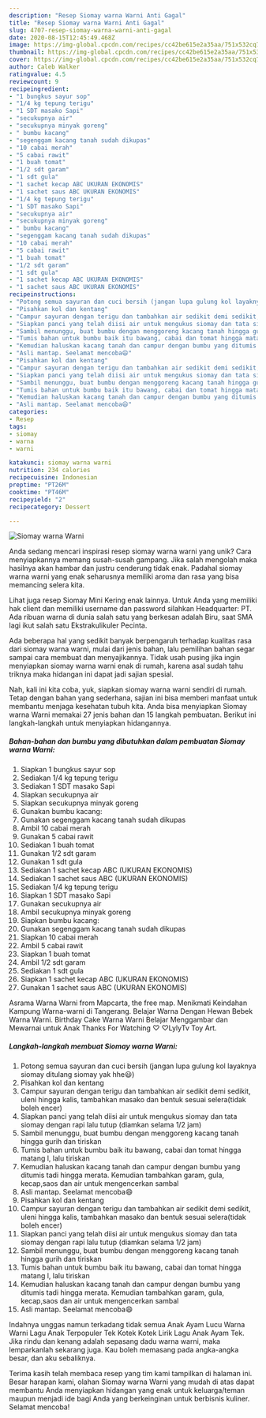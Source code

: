 ```yaml
---
description: "Resep Siomay warna Warni Anti Gagal"
title: "Resep Siomay warna Warni Anti Gagal"
slug: 4707-resep-siomay-warna-warni-anti-gagal
date: 2020-08-15T12:45:49.468Z
image: https://img-global.cpcdn.com/recipes/cc42be615e2a35aa/751x532cq70/siomay-warna-warni-foto-resep-utama.jpg
thumbnail: https://img-global.cpcdn.com/recipes/cc42be615e2a35aa/751x532cq70/siomay-warna-warni-foto-resep-utama.jpg
cover: https://img-global.cpcdn.com/recipes/cc42be615e2a35aa/751x532cq70/siomay-warna-warni-foto-resep-utama.jpg
author: Caleb Walker
ratingvalue: 4.5
reviewcount: 9
recipeingredient:
- "1 bungkus sayur sop"
- "1/4 kg tepung terigu"
- "1 SDT masako Sapi"
- "secukupnya air"
- "secukupnya minyak goreng"
- " bumbu kacang"
- "segenggam kacang tanah sudah dikupas"
- "10 cabai merah"
- "5 cabai rawit"
- "1 buah tomat"
- "1/2 sdt garam"
- "1 sdt gula"
- "1 sachet kecap ABC UKURAN EKONOMIS"
- "1 sachet saus ABC UKURAN EKONOMIS"
- "1/4 kg tepung terigu"
- "1 SDT masako Sapi"
- "secukupnya air"
- "secukupnya minyak goreng"
- " bumbu kacang"
- "segenggam kacang tanah sudah dikupas"
- "10 cabai merah"
- "5 cabai rawit"
- "1 buah tomat"
- "1/2 sdt garam"
- "1 sdt gula"
- "1 sachet kecap ABC UKURAN EKONOMIS"
- "1 sachet saus ABC UKURAN EKONOMIS"
recipeinstructions:
- "Potong semua sayuran dan cuci bersih (jangan lupa gulung kol layaknya siomay ditulang siomay yak hhe😃)"
- "Pisahkan kol dan kentang"
- "Campur sayuran dengan terigu dan tambahkan air sedikit demi sedikit, uleni hingga kalis, tambahkan masako dan bentuk sesuai selera(tidak boleh encer)"
- "Siapkan panci yang telah diisi air untuk mengukus siomay dan tata siomay dengan rapi lalu tutup (diamkan selama 1/2 jam)"
- "Sambil menunggu, buat bumbu dengan menggoreng kacang tanah hingga gurih dan tiriskan"
- "Tumis bahan untuk bumbu baik itu bawang, cabai dan tomat hingga matang l, lalu tiriskan"
- "Kemudian haluskan kacang tanah dan campur dengan bumbu yang ditumis tadi hingga merata. Kemudian tambahkan garam, gula, kecap,saos dan air untuk mengencerkan sambal"
- "Asli mantap. Seelamat mencoba😄"
- "Pisahkan kol dan kentang"
- "Campur sayuran dengan terigu dan tambahkan air sedikit demi sedikit, uleni hingga kalis, tambahkan masako dan bentuk sesuai selera(tidak boleh encer)"
- "Siapkan panci yang telah diisi air untuk mengukus siomay dan tata siomay dengan rapi lalu tutup (diamkan selama 1/2 jam)"
- "Sambil menunggu, buat bumbu dengan menggoreng kacang tanah hingga gurih dan tiriskan"
- "Tumis bahan untuk bumbu baik itu bawang, cabai dan tomat hingga matang l, lalu tiriskan"
- "Kemudian haluskan kacang tanah dan campur dengan bumbu yang ditumis tadi hingga merata. Kemudian tambahkan garam, gula, kecap,saos dan air untuk mengencerkan sambal"
- "Asli mantap. Seelamat mencoba😄"
categories:
- Resep
tags:
- siomay
- warna
- warni

katakunci: siomay warna warni 
nutrition: 234 calories
recipecuisine: Indonesian
preptime: "PT26M"
cooktime: "PT46M"
recipeyield: "2"
recipecategory: Dessert

---
```



![Siomay warna Warni](https://img-global.cpcdn.com/recipes/cc42be615e2a35aa/751x532cq70/siomay-warna-warni-foto-resep-utama.jpg)

Anda sedang mencari inspirasi resep siomay warna warni yang unik? Cara menyiapkannya memang susah-susah gampang. Jika salah mengolah maka hasilnya akan hambar dan justru cenderung tidak enak. Padahal siomay warna warni yang enak seharusnya memiliki aroma dan rasa yang bisa memancing selera kita.

Lihat juga resep Siomay Mini Kering enak lainnya. Untuk Anda yang memiliki hak client dan memiliki username dan password silahkan Headquarter: PT. Ada ribuan warna di dunia salah satu yang berkesan adalah Biru, saat SMA lagi ikut salah satu Ekstrakulikuler Pecinta.

Ada beberapa hal yang sedikit banyak berpengaruh terhadap kualitas rasa dari siomay warna warni, mulai dari jenis bahan, lalu pemilihan bahan segar sampai cara membuat dan menyajikannya. Tidak usah pusing jika ingin menyiapkan siomay warna warni enak di rumah, karena asal sudah tahu triknya maka hidangan ini dapat jadi sajian spesial.


Nah, kali ini kita coba, yuk, siapkan siomay warna warni sendiri di rumah. Tetap dengan bahan yang sederhana, sajian ini bisa memberi manfaat untuk membantu menjaga kesehatan tubuh kita. Anda bisa menyiapkan Siomay warna Warni memakai 27 jenis bahan dan 15 langkah pembuatan. Berikut ini langkah-langkah untuk menyiapkan hidangannya.

<!--inarticleads1-->

##### Bahan-bahan dan bumbu yang dibutuhkan dalam pembuatan Siomay warna Warni:

1. Siapkan 1 bungkus sayur sop
1. Sediakan 1/4 kg tepung terigu
1. Sediakan 1 SDT masako Sapi
1. Siapkan secukupnya air
1. Siapkan secukupnya minyak goreng
1. Gunakan  bumbu kacang:
1. Gunakan segenggam kacang tanah sudah dikupas
1. Ambil 10 cabai merah
1. Gunakan 5 cabai rawit
1. Sediakan 1 buah tomat
1. Gunakan 1/2 sdt garam
1. Gunakan 1 sdt gula
1. Sediakan 1 sachet kecap ABC (UKURAN EKONOMIS)
1. Sediakan 1 sachet saus ABC (UKURAN EKONOMIS)
1. Sediakan 1/4 kg tepung terigu
1. Siapkan 1 SDT masako Sapi
1. Gunakan secukupnya air
1. Ambil secukupnya minyak goreng
1. Siapkan  bumbu kacang:
1. Gunakan segenggam kacang tanah sudah dikupas
1. Siapkan 10 cabai merah
1. Ambil 5 cabai rawit
1. Siapkan 1 buah tomat
1. Ambil 1/2 sdt garam
1. Sediakan 1 sdt gula
1. Siapkan 1 sachet kecap ABC (UKURAN EKONOMIS)
1. Gunakan 1 sachet saus ABC (UKURAN EKONOMIS)


Asrama Warna Warni from Mapcarta, the free map. Menikmati Keindahan Kampung Warna-warni di Tangerang. Belajar Warna Dengan Hewan Bebek Warna Warni. Birthday Cake Warna Warni Belajar Menggambar dan Mewarnai untuk Anak Thanks For Watching ♡ ♡LylyTv Toy Art. 

<!--inarticleads2-->

##### Langkah-langkah membuat Siomay warna Warni:

1. Potong semua sayuran dan cuci bersih (jangan lupa gulung kol layaknya siomay ditulang siomay yak hhe😃)
1. Pisahkan kol dan kentang
1. Campur sayuran dengan terigu dan tambahkan air sedikit demi sedikit, uleni hingga kalis, tambahkan masako dan bentuk sesuai selera(tidak boleh encer)
1. Siapkan panci yang telah diisi air untuk mengukus siomay dan tata siomay dengan rapi lalu tutup (diamkan selama 1/2 jam)
1. Sambil menunggu, buat bumbu dengan menggoreng kacang tanah hingga gurih dan tiriskan
1. Tumis bahan untuk bumbu baik itu bawang, cabai dan tomat hingga matang l, lalu tiriskan
1. Kemudian haluskan kacang tanah dan campur dengan bumbu yang ditumis tadi hingga merata. Kemudian tambahkan garam, gula, kecap,saos dan air untuk mengencerkan sambal
1. Asli mantap. Seelamat mencoba😄
1. Pisahkan kol dan kentang
1. Campur sayuran dengan terigu dan tambahkan air sedikit demi sedikit, uleni hingga kalis, tambahkan masako dan bentuk sesuai selera(tidak boleh encer)
1. Siapkan panci yang telah diisi air untuk mengukus siomay dan tata siomay dengan rapi lalu tutup (diamkan selama 1/2 jam)
1. Sambil menunggu, buat bumbu dengan menggoreng kacang tanah hingga gurih dan tiriskan
1. Tumis bahan untuk bumbu baik itu bawang, cabai dan tomat hingga matang l, lalu tiriskan
1. Kemudian haluskan kacang tanah dan campur dengan bumbu yang ditumis tadi hingga merata. Kemudian tambahkan garam, gula, kecap,saos dan air untuk mengencerkan sambal
1. Asli mantap. Seelamat mencoba😄


Indahnya unggas namun terkadang tidak semua Anak Ayam Lucu Warna Warni Lagu Anak Terpopuler Tek Kotek Kotek Lirik Lagu Anak Ayam Tek. Jika rindu dan kenang adalah sepasang dadu warna warni, maka lemparkanlah sekarang juga. Kau boleh memasang pada angka-angka besar, dan aku sebaliknya. 

Terima kasih telah membaca resep yang tim kami tampilkan di halaman ini. Besar harapan kami, olahan Siomay warna Warni yang mudah di atas dapat membantu Anda menyiapkan hidangan yang enak untuk keluarga/teman maupun menjadi ide bagi Anda yang berkeinginan untuk berbisnis kuliner. Selamat mencoba!
